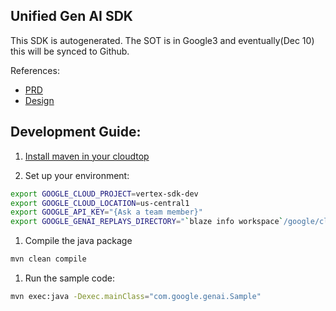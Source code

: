 ## Unified Gen AI SDK

This SDK is autogenerated. The SOT is in Google3 and eventually(Dec 10) this will be synced to Github.

References:

- [PRD](https://docs.google.com/document/d/1pT8xT5AEuw5ZuWGl_q_HohrZnGw0wmNtQjFF6IKA1tk/edit?resourcekey=0-qclY_7dPqFbybqESWf9bEQ&tab=t.0#heading=h.z765m0t3khii)
- [Design](https://docs.google.com/document/d/1GRRMLg3-KevZL7h4A3sn2PhSo-1bsQg74j7lRQ9o7mE/edit?tab=t.0#heading=h.imn2qtv7pst8)

## Development Guide:

1. [Install maven in your cloudtop](http://go/vertex-sdk/java#setup-local-environment-in-cloudtop-or-workstation)

1. Set up your environment:

```bash
export GOOGLE_CLOUD_PROJECT=vertex-sdk-dev
export GOOGLE_CLOUD_LOCATION=us-central1
export GOOGLE_API_KEY="{Ask a team member}"
export GOOGLE_GENAI_REPLAYS_DIRECTORY="`blaze info workspace`/google/cloud/aiplatform/sdk/genai/replays"
```

1. Compile the java package

```bash
mvn clean compile
```

1. Run the sample code:

```bash
mvn exec:java -Dexec.mainClass="com.google.genai.Sample"
```
